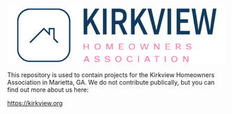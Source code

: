 ![Kirkview Homeowners Association][kirkview-logo]

This repository is used to contain projects for the Kirkview Homeowners Association in Marietta, GA. We do not contribute publically, but you can find out more about us here:

https://kirkview.org



[kirkview-logo]: https://raw.githubusercontent.com/kirkview/.github/main/profile/img/kirkview-logo-600x160-light-bg.png

